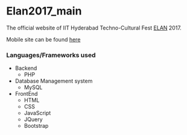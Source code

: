 # Elan2017_main
The official website of IIT Hyderabad Techno-Cultural Fest <a href = "http://elan.org.in/">ELAN</a> 2017.

Mobile site can be found [here](https://github.com/sipian/elan-mobile-website)

### Languages/Frameworks used
* Backend
  - PHP
* Database Management system
  - MySQL
* FrontEnd
  - HTML
  - CSS
  - JavaScript
  - JQuery
  - Bootstrap

